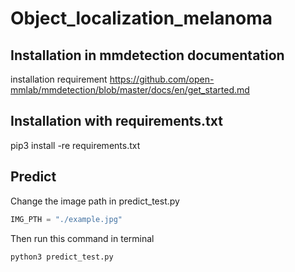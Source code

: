 # Object_localization_melanoma

## Installation in mmdetection documentation

installation requirement https://github.com/open-mmlab/mmdetection/blob/master/docs/en/get_started.md

## Installation with requirements.txt

pip3 install -re requirements.txt

## Predict

Change the image path in predict_test.py

```python
IMG_PTH = "./example.jpg"
```

Then run this command in terminal

```bash
python3 predict_test.py
```
